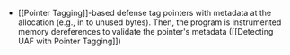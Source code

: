 
- [[Pointer Tagging]]-based defense tag pointers with metadata at the allocation (e.g., in to unused bytes). Then, the program is instrumented memory dereferences to validate the pointer's metadata ([[Detecting UAF with Pointer Tagging]]) 